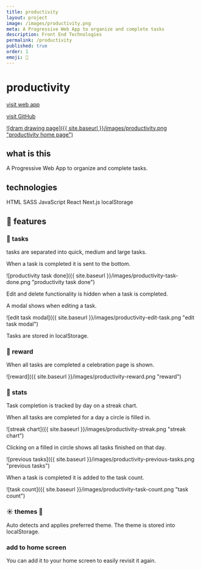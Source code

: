 ```yaml
---
title: productivity
layout: project
image: /images/productivity.png
meta: A Progressive Web App to organize and complete tasks
description: Front End Technologies
permalink: /productivity
published: true
order: 1
emoji: 📜
---
```


# productivity

<p class="project__intro">
 <a href="https://productivity1.vercel.app/">visit web app</a>
</p>

<p class="project__intro">
 <a href="https://github.com/colorlessenergy/productivity">visit GitHub</a>
</p>

<a href="https://productivity1.vercel.app/">
    ![dram drawing page]({{ site.baseurl }}/images/productivity.png "productivity home page")
</a>

## what is this

A Progressive Web App to organize and complete tasks.

## technologies

<div class="project__skills">
    <span class="project__skill">
        HTML
    </span>
    <span class="project__skill">
        SASS
    </span>
    <span class="project__skill">
        JavaScript
    </span>
    <span class="project__skill">
        React 
    </span>
    <span class="project__skill">
        Next.js
    </span>
    <span class="project__skill">
        localStorage
    </span>
</div>

## 📖 features

### 🎨 tasks

tasks are separated into quick, medium and large tasks.

When a task is completed it is sent to the bottom.

![productivity task done]({{ site.baseurl }}/images/productivity-task-done.png "productivity task done")

Edit and delete functionality is hidden when a task is completed.

A modal shows when editing a task.

![edit task modal]({{ site.baseurl }}/images/productivity-edit-task.png "edit task modal")

Tasks are stored in localStorage.

### 🎉 reward

When all tasks are completed a celebration page is shown.

![reward]({{ site.baseurl }}/images/productivity-reward.png "reward")

### 📜 stats

Task completion is tracked by day on a streak chart.

When all tasks are completed for a day a circle is filled in.

![streak chart]({{ site.baseurl }}/images/productivity-streak.png "streak chart")

Clicking on a filled in circle shows all tasks finished on that day.

![previous tasks]({{ site.baseurl }}/images/productivity-previous-tasks.png "previous tasks")

When a task is completed it is added to the task count.

![task count]({{ site.baseurl }}/images/productivity-task-count.png "task count")

### ☀️ themes 🌙

Auto detects and applies preferred theme. The theme is stored into localStorage.

### add to home screen

You can add it to your home screen to easily revisit it again.
